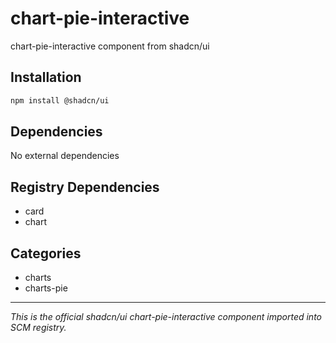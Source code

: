 # chart-pie-interactive

chart-pie-interactive component from shadcn/ui

## Installation

```bash
npm install @shadcn/ui
```

## Dependencies

No external dependencies

## Registry Dependencies

- card
- chart

## Categories

- charts
- charts-pie

---

*This is the official shadcn/ui chart-pie-interactive component imported into SCM registry.*
